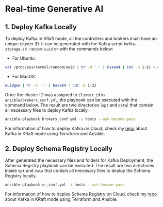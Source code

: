 # Real-time Generative AI

## 1. Deploy Kafka Locally

To deploy Kafka in KRaft mode, all the controllers and brokers must have an unique cluster ID. It can be generated with the Kafka script `kafka-storage.sh random-uuid` or with the commands below:

- For Ubuntu:

```bash
cat /proc/sys/kernel/random/uuid | tr -d '-' | base64 | cut -b 1-22 > cluster_id.txt
```

- For MacOS:

```bash
uuidgen | tr -d '-' | base64 | cut -b 1-22
```

Once the cluster ID was assigned to `cluster_id` in `ansible/brokers_conf.yml`, the playbook can be executed with the command below. The result are two directories (`opt` and `data`) that contain all necessary files to deploy Kafka locally.

```bash
ansible-playbook brokers_conf.yml -i hosts --ask-become-pass
```

For information of how to deploy Kafka on Cloud, check my [repo](https://github.com/roniepaolo/kafka-platform) about Kafka in KRaft mode using Terraform and Ansible.

## 2. Deploy Schema Registry Locally

After generated the necessary files and folders for Kafka Deployment, the Schema Registry playbook can be executed. The result are two directories inside `opt` and `data` that contain all necessary files to deploy the Schema Registry locally.

```bash
ansible-playbook sr_conf.yml -i hosts --ask-become-pass
```

For information of how to deploy Schema Registry on Cloud, check my [repo](https://github.com/roniepaolo/kafka-platform) about Kafka in KRaft mode using Terraform and Ansible.
